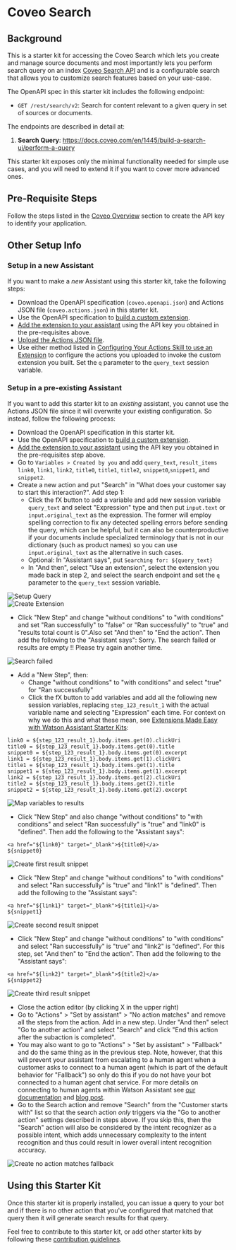 # Coveo Search

## Background

This is a starter kit for accessing the Coveo Search which lets you create and manage source documents and most importantly lets you perform search query on an index  [Coveo Search API](https://docs.coveo.com/en/52/build-a-search-ui/use-the-search-api) and is a configurable search that allows you to customize search features based on your use-case.

The OpenAPI spec in this starter kit includes the following endpoint:

- `GET /rest/search/v2`: Search for content relevant to a given query in set of sources or documents.


The endpoints are described in detail at:

1. **Search Query**: https://docs.coveo.com/en/1445/build-a-search-ui/perform-a-query

This starter kit exposes only the minimal functionality needed for simple use cases, and you will need to extend it if you want to cover more advanced ones.

## Pre-Requisite Steps

Follow the steps listed in the [Coveo Overview](https://docs.coveo.com/en/3361/coveo-overview) section to create the API key to identify your application.

## Other Setup Info

### Setup in a new Assistant

If you want to make a _new_ Assistant using this starter kit, take the following steps:

- Download the OpenAPI specification (`coveo.openapi.json`) and Actions JSON file (`coveo.actions.json`) in this starter kit.
- Use the OpenAPI specification to [build a custom extension](https://cloud.ibm.com/docs/watson-assistant?topic=watson-assistant-build-custom-extension#building-the-custom-extension).
- [Add the extension to your assistant](https://cloud.ibm.com/docs/watson-assistant?topic=watson-assistant-add-custom-extension) using the API key you obtained in the pre-requisites above.
- [Upload the Actions JSON file](https://cloud.ibm.com/docs/watson-assistant?topic=watson-assistant-admin-backup-restore#backup-restore-import).
- Use either method listed in [Configuring Your Actions Skill to use an Extension](https://github.com/watson-developer-cloud/assistant-toolkit/blob/master/integrations/extensions/README.md#configuring-your-actions-skill-to-use-an-extension) to configure the actions you uploaded to invoke the custom extension you built. Set the `q` parameter to the `query_text` session variable.


### Setup in a pre-existing Assistant

If you want to add this starter kit to an _existing_ assistant, you cannot use the Actions JSON file since it will overwrite your existing configuration.  So instead, follow the following process:

- Download the OpenAPI specification in this starter kit.
- Use the OpenAPI specification to [build a custom extension](https://cloud.ibm.com/docs/watson-assistant?topic=watson-assistant-build-custom-extension#building-the-custom-extension).
- [Add the extension to your assistant](https://cloud.ibm.com/docs/watson-assistant?topic=watson-assistant-add-custom-extension) using the API key you obtained in the pre-requisites step above.
- Go to `Variables > Created by you` and add `query_text`, `result_items` `link0`, `link1`, `link2`, `title0`, `title1`, `title2`, `snippet0`,`snippet1`, and `snippet2`.
- Create a new action and put "Search" in "What does your customer say to start this interaction?".  Add step 1:
    - Click the fX button to add a variable and add new session variable `query_text` and select "Expression" type and then put `input.text` or `input.original_text` as the expression.  The former will employ spelling correction to fix any detected spelling errors before sending the query, which can be helpful, but it can also be counterproductive if your documents include specialized terminology that is not in our dictionary (such as product names) so you can use `input.original_text` as the alternative in such cases.
    - Optional: In "Assistant says", put `Searching for: ${query_text}`
    - In "And then", select "Use an extension", select the extension you made back in step 2, and select the search endpoint and set the `q` parameter to the `query_text` session variable.

![Setup Query](./assets/store_query_text.png)<br>
![Create Extension](./assets/setup_extension.png)<br>

- Click "New Step" and change "without conditions" to "with conditions" and set "Ran successfully" to "false" or "Ran successfully" to "true" and "results total count is 0".Also set "And then" to "End the action".  Then add the following to the "Assistant says":
  Sorry.  The search failed or results are empty !!  Please try again another time.

![Search failed](./assets/search_failed.png)<br> 


- Add a "New Step", then:
    - Change "without conditions" to "with conditions" and select "true" for "Ran successfully"
    - Click the fX button to add variables and add all the following new session variables, replacing `step_123_result_1` with the actual variable name and selecting "Expression" each time. For context on why we do this and what these mean, see [Extensions Made Easy with Watson Assistant Starter Kits](https://medium.com/ibm-watson/extensions-made-easy-with-watson-assistant-starter-kits-6b177f624697):
```
link0 = ${step_123_result_1}.body.items.get(0).clickUri
title0 = ${step_123_result_1}.body.items.get(0).title
snippet0 = ${step_123_result_1}.body.items.get(0).excerpt
link1 = ${step_123_result_1}.body.items.get(1).clickUri
title1 = ${step_123_result_1}.body.items.get(1).title
snippet1 = ${step_123_result_1}.body.items.get(1).excerpt
link2 = ${step_123_result_1}.body.items.get(2).clickUri
title2 = ${step_123_result_1}.body.items.get(2).title
snippet2 = ${step_123_result_1}.body.items.get(2).excerpt
```

![Map variables to results](./assets/search_passed.png)<br>

- Click "New Step" and also change "without conditions" to "with conditions" and select "Ran successfully" is "true" and "link0" is "defined".  Then add the following to the "Assistant says":

```
<a href="${link0}" target="_blank">${title0}</a>
${snippet0}
```

![Create first result snippet](./assets/define_response_1.png)<br>

- Click "New Step" and change "without conditions" to "with conditions" and select "Ran successfully" is "true" and "link1" is "defined".  Then add the following to the "Assistant says":

```
<a href="${link1}" target="_blank">${title1}</a>
${snippet1}
```

![Create second result snippet](./assets/define_response_2.png)<br>

- Click "New Step" and change "without conditions" to "with conditions" and select "Ran successfully" is "true" and "link2" is "defined".  For this step, set "And then" to "End the action".  Then add the following to the "Assistant says":

```
<a href="${link2}" target="_blank">${title2}</a>
${snippet2}
```

![Create third result snippet](./assets/define_response_3.png)<br>

- Close the action editor (by clicking X in the upper right)
- Go to "Actions" > "Set by assistant" > "No action matches" and remove all the steps from the action.  Add in a new step.  Under "And then" select "Go to another action" and select "Search" and click "End this action after the subaction is completed".
- You may also want to go to "Actions" > "Set by assistant" > "Fallback" and do the same thing as in the previous step.  Note, however, that this will prevent your assistant from escalating to a human agent when a customer asks to connect to a human agent (which is part of the default behavior for "Fallback") so only do this if you do not have your bot connected to a human agent chat service.  For more details on connecting to human agents within Watson Assistant see [our documentation](https://cloud.ibm.com/docs/watson-assistant?topic=watson-assistant-human-agent) and [blog post](https://medium.com/ibm-watson/bring-your-own-service-desk-to-watson-assistant-b39bc920075c).
- Go to the Search action and remove "Search" from the "Customer starts with" list so that the search action _only_ triggers via the "Go to another action" settings described in steps above.  If you skip this, then the "Search" action will also be considered by the intent recognizer as a possible intent, which adds unnecessary complexity to the intent recognition and thus could result in lower overall intent recognition accuracy.

![Create no action matches fallback](./assets/no_action_fallback_search.png)<br>
## Using this Starter Kit

Once this starter kit is properly installed, you can issue a query to your bot and if there is no other action that you've configured that matched that query then it will generate search results for that query.

Feel free to contribute to this starter kit, or add other starter kits by following these [contribution guidelines](../../docs/CONTRIBUTING.md).